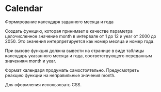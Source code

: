 # Calendar
Формирование календаря заданного месяца и года

Создать функцию, которая принимает в качестве параметра целочисленное значение month в интервале от 1 до 12 и year от 2000 до 2050. 
Это значения интерпретируется как номер месяца и номер года. 

При вызове функция должна вывести на странице в виде таблицы календарь указанного месяца и года, соответствующего переданным значениям month и year.

Формат календаря продумать самостоятельно. Предусмотреть реакцию функции на неправильные значения month. 

Для оформления использовать CSS.


